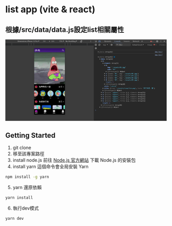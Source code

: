 # list app (vite & react)
## 根據/src/data/data.js設定list相關屬性
![](./doc/app.png)

## Getting Started
1. git clone
2. 移至該專案路徑
3. install node.js 前往 [Node.js 官方網站](https://nodejs.org/en) 下載 Node.js 的安裝包
4. install yarn 這個命令會全局安裝 Yarn
``` bash
npm install -g yarn
```
5. yarn 還原依賴
``` bash
yarn install
```
6. 執行dev模式
``` bash
yarn dev
```